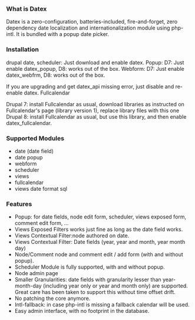 ### What is Datex

Datex is a zero-configuration, batteries-included, fire-and-forget, zero dependency date localization and internationalization module using php-intl. It is bundled with a popup date picker.

### Installation

drupal date, scheduler: Just download and enable datex.
Popup: D7: Just enable datex_popup, D8: works out of the box.
Webform: D7: Just enable datex_webfrm, D8: works out of the box.

If you are upgrading and get datex_api missing error, just disable and re-enable datex.
Fullcalendar

Drupal 7: install Fullcalendar as usual, download libraries as instructed on Fullcalendar's page (library version 1), replace library files with this one
Drupal 8: install Fullcalendar as usual, but use this library, and then enable datex_fullcalendar.

### Supported Modules

 - date (date field)
 - date popup
 - webform
 - scheduler
 - views
 - fullcalendar
 - views date format sql

### Features

 - Popup: for date fields, node edit form, scheduler, views exposed form, comment edit form, ...
 - Views Exposed Filters works just fine as long as the date field works.
 - Views Contextual Filter:node authored on date.
 - Views Contextual Filter: Date fields (year, year and month, year month day)
 - Node/Comment node and comment edit / add form (with and without popup).
 - Scheduler Module is fully supported, with and without popup.
 - Node admin page
 - Smaller Granularities: date fields with granularity lesser than year-month-day (including year only or year and month only) are supported. Great care has been taken to support this without time offset drift.
 - No patching the core anymore.
 - Intl-fallback: in case php-intl is missing a fallback calendar will be used.
 - Easy admin interface, with no footprint in the database.

